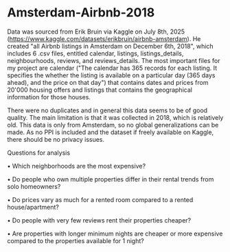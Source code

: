 # Amsterdam-Airbnb-2018
Data was sourced from Erik Bruin via Kaggle on July 8th, 2025 (https://www.kaggle.com/datasets/erikbruin/airbnb-amsterdam). He created "all Airbnb listings in Amsterdam on December 6th, 2018", which includes 6 .csv files, entitled calendar, listings, listings_details, neighbourhoods, reviews, and reviews_details. The most important files for my project are calendar ("The calendar has 365 records for each listing. It specifies the whether the listing is available on a particular day (365 days ahead), and the price on that day") that contains dates and prices from 20'000 housing offers and listings that contains the geographical information for those houses.

There were no duplicates and in general this data seems to be of good quality. The main limitation is that it was collected in 2018, which is relatively old. This data is only from Amsterdam, so no global generalizations can be made. As no PPI is included and the dataset if freely available on Kaggle, there should be no privacy issues.

Questions for analysis

•	Which neighborhoods are the most expensive?

•	Do people who own multiple properties differ in their rental trends from solo homeowners?

•	Do prices vary as much for a rented room compared to a rented house/apartment?

•	Do people with very few reviews rent their properties cheaper?

•	Are properties with longer minimum nights are cheaper or more expensive compared to the properties available for 1 night?



